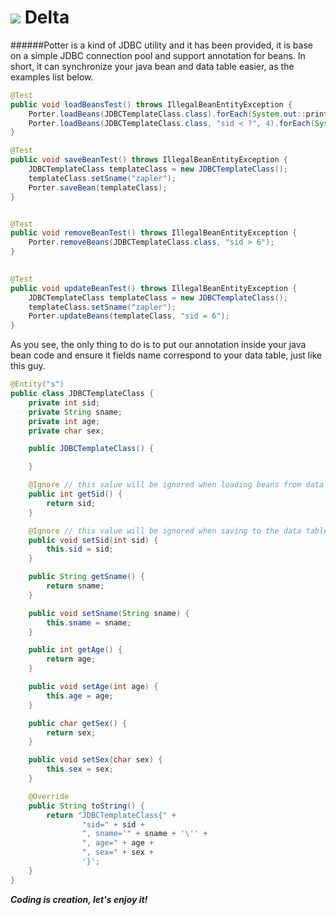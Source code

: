 # ![](http://7xp1jv.com1.z0.glb.clouddn.com/deltamark.png) Delta

######Potter is a kind of JDBC utility and it has been provided, it is base on a simple JDBC connection pool and support annotation for beans. In short, it can synchronize your java bean and data table easier, as the examples list below.

```java
@Test 
public void loadBeansTest() throws IllegalBeanEntityException { 
    Porter.loadBeans(JDBCTemplateClass.class).forEach(System.out::println); 
    Porter.loadBeans(JDBCTemplateClass.class, "sid < ?", 4).forEach(System.out::println); 
} 

@Test 
public void saveBeanTest() throws IllegalBeanEntityException { 
    JDBCTemplateClass templateClass = new JDBCTemplateClass(); 
    templateClass.setSname("zapler"); 
    Porter.saveBean(templateClass); 
} 


@Test 
public void removeBeanTest() throws IllegalBeanEntityException { 
    Porter.removeBeans(JDBCTemplateClass.class, "sid > 6"); 
} 

 
@Test 
public void updateBeanTest() throws IllegalBeanEntityException { 
    JDBCTemplateClass templateClass = new JDBCTemplateClass(); 
    templateClass.setSname("zapler"); 
    Porter.updateBeans(templateClass, "sid = 6"); 
} 
```
As you see, the only thing to do is to put our annotation inside your java bean code and ensure it fields name correspond to your data table, just like this guy.

```java
@Entity("s")
public class JDBCTemplateClass {
    private int sid;
    private String sname;
    private int age;
    private char sex;

    public JDBCTemplateClass() {

    }

    @Ignore // this value will be ignored when loading beans from data table
    public int getSid() {
        return sid;
    }

    @Ignore // this value will be ignored when saving to the data table
    public void setSid(int sid) {
        this.sid = sid;
    }

    public String getSname() {
        return sname;
    }

    public void setSname(String sname) {
        this.sname = sname;
    }

    public int getAge() {
        return age;
    }

    public void setAge(int age) {
        this.age = age;
    }

    public char getSex() {
        return sex;
    }

    public void setSex(char sex) {
        this.sex = sex;
    }

    @Override
    public String toString() {
        return "JDBCTemplateClass{" +
                "sid=" + sid +
                ", sname='" + sname + '\'' +
                ", age=" + age +
                ", sex=" + sex +
                '}';
    }
}
```

***Coding is creation, let's enjoy it!***
